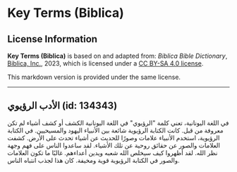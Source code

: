 # Key Terms (Biblica)

## License Information

**Key Terms (Biblica)** is based on and adapted from: _Biblica Bible Dictionary_, [Biblica, Inc.](https://www.biblica.com/), 2023, which is licensed under a [CC BY-SA 4.0 license](https://creativecommons.org/licenses/by-sa/4.0/legalcode.en).

This markdown version is provided under the same license.



--------------------------------

## الأدب الرؤيوي (id: 134343)

في اللغة اليونانية، تعني كلمة "الرؤيوي" في اللغة اليونانية الكشف أو كشف أشياء لم تكن معروفة من قبل. كانت الكتابة الرؤيوية شائعة بين الأنبياء اليهود والمسيحيين. في الكتابة الرؤيوية، استخدم الأنبياء علامات وصورًا للحديث عن أشياء تحدث على الأرض. كشفت العلامات والصور عن حقائق روحية عن تلك الأشياء. لقد ساعدوا الناس على فهم وجهة نظر الله. لقد أظهروا كيف سيخلص الله شعبه ويدين أعداءهم. غالبًا ما تكون العلامات والصور في الكتابة الرؤيوية قوية ومخيفة. كان هذا لجذب انتباه الناس.


